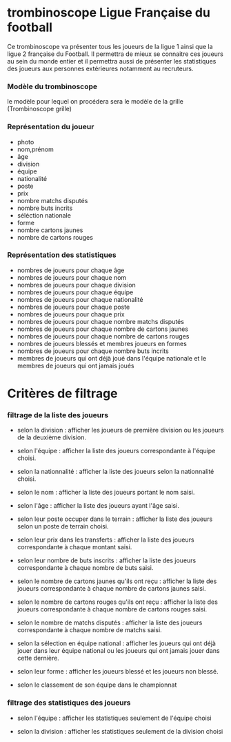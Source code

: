 # trombinoscope Ligue Française du football

Ce trombinoscope va présenter tous les joueurs de la ligue 1 ainsi que la ligue 2 française du Football. Il permettra de mieux se connaitre ces joueurs au sein du monde entier et il permettra aussi de présenter les statistiques des joueurs aux personnes extérieures notamment au recruteurs. 

### Modèle du trombinoscope #

le modèle pour lequel on procédera sera le modèle de la grille (Trombinoscope grille)


### Représentation du joueur #

* photo
* nom,prénom
* âge
* division
* équipe
* nationalité
* poste
* prix 
* nombre matchs disputés
* nombre buts incrits
* séléction nationale 
* forme
* nombre cartons jaunes
* nombre de cartons rouges 

### Représentation des statistiques #

* nombres de joueurs pour chaque âge
* nombres de joueurs pour chaque nom
* nombres de joueurs pour chaque division
* nombres de joueurs pour chaque équipe
* nombres de joueurs pour chaque nationalité
* nombres de joueurs pour chaque poste
* nombres de joueurs pour chaque prix
* nombres de joueurs pour chaque nombre matchs disputés
* nombres de joueurs pour chaque nombre de cartons jaunes
* nombres de joueurs pour chaque nombre de cartons rouges
* nombres de joueurs blessés et membres joueurs en formes
* nombres de joueurs pour chaque nombre buts incrits
* membres de joueurs qui ont déjà joué dans l'équipe nationale et le membres de joueurs qui ont jamais joués

# Critères de filtrage 

### filtrage de la liste des joueurs #

* selon la division : afficher les joueurs de première division ou les joueurs de la deuxième division.

* selon l'équipe : afficher la liste des joueurs correspondante à l'équipe choisi.

* selon la nationnalité : afficher la liste des joueurs selon la nationnalité choisi.

* selon le nom : afficher la liste des joueurs portant le nom saisi.

* selon l'âge : afficher la liste des joueurs ayant l'âge saisi.

* selon leur poste occuper dans le terrain : afficher la liste des joueurs selon un poste de terrain choisi.

* selon leur prix dans les transferts : afficher la liste des joueurs correspondante à chaque montant saisi.

* selon leur nombre de buts inscrits : afficher la liste des joueurs correspondante à chaque nombre de buts saisi.

* selon le nombre de cartons jaunes qu'ils ont reçu : afficher la liste des joueurs correspondante à chaque nombre de cartons jaunes saisi.

* selon le nombre de cartons rouges qu'ils ont reçu : afficher la liste des joueurs correspondante à chaque nombre de cartons rouges saisi.

* selon le nombre de matchs disputés : afficher la liste des joueurs correspondante à chaque nombre de matchs saisi.

* selon la sélection en équipe national : afficher les joueurs qui ont déjà jouer dans leur équipe national ou les joueurs qui ont jamais jouer dans cette dernière.

* selon leur forme : afficher les joueurs blessé et les joueurs non blessé.

* selon le classement de son équipe dans le championnat

### filtrage des statistiques des joueurs #


* selon l'équipe : afficher les statistiques seulement de l'équipe choisi

* selon la division : afficher les statistiques seulement de la division choisi





